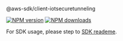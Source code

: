 @aws-sdk/client-iotsecuretunneling

[![NPM version](https://img.shields.io/npm/v/@aws-sdk/client-iotsecuretunneling/preview.svg)](https://www.npmjs.com/package/@aws-sdk/client-iotsecuretunneling)
[![NPM downloads](https://img.shields.io/npm/dm/@aws-sdk/client-iotsecuretunneling.svg)](https://www.npmjs.com/package/@aws-sdk/client-iotsecuretunneling)

For SDK usage, please step to [SDK reademe](https://github.com/aws/aws-sdk-js-v3).
